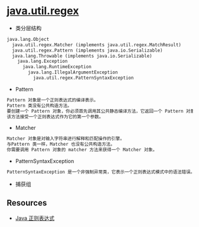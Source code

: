 # [java.util.regex](https://docs.oracle.com/javase/8/docs/api/index.html?java/util/regex/package-summary.html)
* 类分层结构
```md
java.lang.Object
  java.util.regex.Matcher (implements java.util.regex.MatchResult)
  java.util.regex.Pattern (implements java.io.Serializable)
  java.lang.Throwable (implements java.io.Serializable)
    java.lang.Exception
      java.lang.RuntimeException
        java.lang.IllegalArgumentException
          java.util.regex.PatternSyntaxException
```
* Pattern
```md
Pattern 对象是一个正则表达式的编译表示。
Pattern 类没有公共构造方法。
要创建一个 Pattern 对象，你必须首先调用其公共静态编译方法，它返回一个 Pattern 对象。
该方法接受一个正则表达式作为它的第一个参数。
```
* Matcher
```md
Matcher 对象是对输入字符串进行解释和匹配操作的引擎。
与Pattern 类一样，Matcher 也没有公共构造方法。
你需要调用 Pattern 对象的 matcher 方法来获得一个 Matcher 对象。
```
* PatternSyntaxException
```md
PatternSyntaxException 是一个非强制异常类，它表示一个正则表达式模式中的语法错误。
```

* 捕获组


## Resources
* [Java 正则表达式](http://www.runoob.com/java/java-regular-expressions.html)